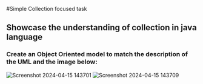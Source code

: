 ﻿#Simple Collection focused task
## Showcase the understanding of collection in java language
### Create an Object Oriented model to match the description of the UML and the image below:
![Screenshot 2024-04-15 143701](https://github.com/PeterdhNgo/Collection-task-1/assets/148759172/b086296a-d76c-4841-98b3-2cfc1b421eb0)
![Screenshot 2024-04-15 143709](https://github.com/PeterdhNgo/Collection-task-1/assets/148759172/c13945f8-6eaf-4546-94cf-66f9402d81db)
